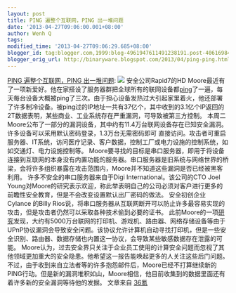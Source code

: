 ```yaml
---
layout: post
title: PING 遍整个互联网，PING 出一堆问题
date: '2013-04-27T09:06:00.001+08:00'
author: Wenh Q
tags:
modified_time: '2013-04-27T09:06:29.685+08:00'
blogger_id: tag:blogger.com,1999:blog-4961947611491238191.post-4061698463770899778
blogger_orig_url: http://binaryware.blogspot.com/2013/04/ping-ping.html
---
```


[PING
遍整个互联网，PING
出一堆问题](http://www.oschina.net/news/39974/ping-whole-internet):
![](http://static.oschina.net/uploads/img/201304/26172824_jmL4.jpg)
安全公司Rapid7的HD
Moore最近有了一项新爱好。他在家搭设了服务器群把全球所有的联网设备都[ping](http://baike.baidu.com/view/709.htm)了一遍，每天每台设备大概被ping了三次。由于担心设备发热过大引起家里着火，他还部署了许多制冷设备。被ping过的IP地址一共有37亿个，其中收到的3.1亿个IP返回的2T数据表明，某些商业、工业系统存在严重漏洞，可导致被第三方控制。
本周二Moore公布了一部分的漏洞设备，其中约有11.4万台联网设备存在已知安全漏洞。许多设备可以采用默认密码登录，1.3万台无需密码即可
直接访问。攻击者可重启服务器、IT系统，访问医疗记录、客户数据，控制工厂或电力设施的控制系统，如如交通灯、电力设施控制等。
Moore要寻找的目标是串口服务器，即用于将设备连接到互联网的本身没有内置功能的服务器。串口服务器是旧系统与网络世界的桥梁，会将许多组织暴露在攻击范围内，Moore并不知道这些漏洞是否已经被黑客利用。
许多不安全的串口服务器来自于Digi International。该公司的CTO Joel
Young对Moore的研究表示欢迎，称此举表明自己的公司必须对客户进行更多的前瞻性安全教育，但是不会改变设置默认出厂密码的做法。
安全初创企业Cylance 的Billy
Rios说，将串口服务器从互联网断开可以防止许多最容易实现的攻击，但是攻击者仍然可以采取各种技术偷到必要的证书。
此前Moore的一项[研究](https://community.rapid7.com/docs/DOC-2150)发现，大约有5000万台联网的打印机、游戏机、路由器、网络存储设备等由于UPnP协议漏洞会导致安全问题。该协议允许计算机自动寻找打印机，但是一些安全识别、路由器、数据存储也内置这一协议，会导致某些敏感数据存在泄露的可能。
Moore认为，过去安全界只关注于企业员工使用的计算安全问题而忽视了其他领域更加重大的安全隐患。他希望这一报告能唤起更多的人关注这些后门问题。
不过，由于收到来自立法者等的许多抱怨邮件后，Moore已经不打算继续新的PING行动。但是新的漏洞堆积如山，Moore相信，他目前收集到的数据里面还有着许多新的安全漏洞等待他的发掘。
文章来自 [36氪](http://www.36kr.com/)
